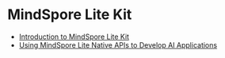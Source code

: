 # MindSpore Lite Kit

- [Introduction to MindSpore Lite Kit](../ai/MindSpore-Lite-Kit-Introduction.md)
- [Using MindSpore Lite Native APIs to Develop AI Applications](../ai/mindspore-guidelines-based-native.md)
